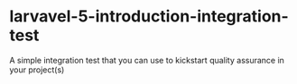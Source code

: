# larvavel-5-introduction-integration-test
A simple integration test that you can use to kickstart quality assurance in your project(s)
